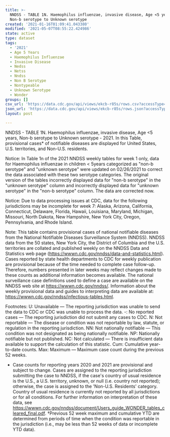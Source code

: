 ```yaml
---
title: >-
  NNDSS - TABLE 1N. Haemophilus influenzae, invasive disease, Age <5 years,
  Non-b serotype to Unknown serotype
created: '2021-01-16T01:09:41.043380'
modified: '2021-05-07T08:55:22.424986'
state: active
type: dataset
tags:
  - '2021'
  - Age 5 Years
  - Haemophilus Influenzae
  - Invasive Disease
  - Nedss
  - Netss
  - Nndss
  - Non B Serotype
  - Nontypeable
  - Unknown Serotype
  - Wonder
groups: []
csv_url: 'https://data.cdc.gov/api/views/ekcb-r85s/rows.csv?accessType=DOWNLOAD'
json_url: 'https://data.cdc.gov/api/views/ekcb-r85s/rows.json?accessType=DOWNLOAD'
layout: post

---
```

NNDSS - TABLE 1N. Haemophilus influenzae, invasive disease, Age <5 years, Non-b serotype to Unknown serotype - 2021. In this Table, provisional cases* of notifiable diseases are displayed for United States, U.S. territories, and Non-U.S. residents.

Notice:  In Table 1n of the 2021 NNDSS weekly tables for week 1 only, data for Haemophilus influenzae in children < 5years categorized as "non-b serotype" and "unknown serotype" were updated on 02/26/2021 to correct the data associated with these two serotype categories. The original version of the tables incorrectly displayed data for "non-b serotype" in the "unknown serotype" column and incorrectly displayed data for "unknown serotype" in the "non-b serotype" column. The data are corrected now.

Notice: Due to data processing issues at CDC, data for the following jurisdictions may be incomplete for week 7: Alaska, Arizona, California, Connecticut, Delaware, Florida, Hawaii, Louisiana, Maryland, Michigan, Missouri, North Dakota, New Hampshire, New York City, Oregon, Pennsylvania, and Rhode Island.

Note:
This table contains provisional cases of national notifiable diseases from the National Notifiable Diseases Surveillance System (NNDSS). NNDSS data from the 50 states, New York City, the District of Columbia and the U.S. territories are collated and published weekly on the NNDSS Data and Statistics web page (https://wwwn.cdc.gov/nndss/data-and-statistics.html). Cases reported by state health departments to CDC for weekly publication are provisional because of the time needed to complete case follow-up. Therefore, numbers presented in later weeks may reflect changes made to these counts as additional information becomes available. The national surveillance case definitions used to define a case are available on the NNDSS web site at https://wwwn.cdc.gov/nndss/. Information about the weekly provisional data and guides to interpreting data are available at: https://wwwn.cdc.gov/nndss/infectious-tables.html.

Footnotes:
U: Unavailable — The reporting jurisdiction was unable to send the data to CDC or CDC was unable to process the data.
-: No reported cases — The reporting jurisdiction did not submit any cases to CDC.
N: Not reportable — The disease or condition was not reportable by law, statute, or regulation in the reporting jurisdiction.
NN: Not nationally notifiable — This condition was not designated as being nationally notifiable.
NP: Nationally notifiable but not published.
NC: Not calculated — There is insufficient data available to support the calculation of this statistic.
Cum: Cumulative year-to-date counts.
Max: Maximum — Maximum case count during the previous 52 weeks.
* Case counts for reporting years 2020 and 2021 are provisional and subject to change. Cases are assigned to the reporting jurisdiction submitting the case to NNDSS, if the case's country of usual residence is the U.S., a U.S. territory, unknown, or null (i.e. country not reported); otherwise, the case is assigned to the 'Non-U.S. Residents' category. Country of usual residence is currently not reported by all jurisdictions or for all conditions. For further information on interpretation of these data, see https://wwwn.cdc.gov/nndss/document/Users_guide_WONDER_tables_cleared_final.pdf.
†Previous 52 week maximum and cumulative YTD are determined from periods of time when the condition was reportable in the jurisdiction (i.e., may be less than 52 weeks of data or incomplete YTD data).
